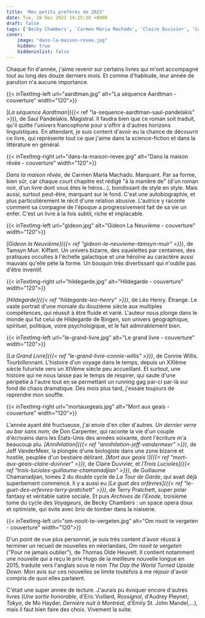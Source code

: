 ```yaml
---
title: 'Mes petits préférés de 2023'
date: Tue, 26 Dec 2023 14:25:20 +0000
draft: false
tags: ['Becky Chambers', 'Carmen Maria Machado', 'Claire Duvivier', 'Connie Willis', 'Disque-monde', 'Don Carpenter', 'Guillaume Chamanadjian', 'Jeff VanderMeer', 'La tour de garde', 'Léo Henry', 'Listes', 'Roman', 'Saul Pandelakis', 'SFFF', 'Tamsyn Muir', 'Terry Pratchett', 'Thomas Olde Heuvelt']
cover: 
    image: "dans-la-maison-revee.jpg"
    hidden: true
    hiddeninlist: false
---
```


Chaque fin d'année, j'aime revenir sur certains livres qui m'ont accompagné tout au long des douze derniers mois. Et comme d'habitude, leur année de parution n'a aucune importance.

{{< inTextImg-left url="aardtman.jpg" alt="La séquence Aardtman - couverture" width="120">}} 

[_La séquence Aardtman_]({{< ref "la-sequence-aardtman-saul-pandelakis" >}}), de Saul Pandelakis. Magistral. Il faudra bien que ce roman soit traduit, qu'il quitte l'univers francophone pour s'offrir à d'autres horizons linguistiques. En attendant, je suis content d'avoir eu la chance de découvrir ce livre, qui représente tout ce que j'aime dans la science-fiction et dans la littérature en général.

{{< inTextImg-right url="dans-la-maison-revee.jpg" alt="Dans la maison rêvée - couverture" width="120">}} 

_Dans la maison rêvée_, de Carmen Maria Machado. Marquant. Par sa forme, bien sûr, car chaque court chapitre est rédigé "à la manière de" (d'un roman noir, d'un livre dont vous êtes le héros...), bondissant de style en style. Mais aussi, surtout peut-être, marquant sur le fond. C'est une autobiographie, et plus particulièrement le récit d'une relation abusive. L'autrice y raconte comment sa compagne de l'époque a progressivement fait de sa vie un enfer. C'est un livre à la fois subtil, riche et implacable.

{{< inTextImg-left url="gideon.jpg" alt="Gideon La Neuvième - couverture" width="120">}} 

_[Gideon la Neuvième]({{< ref "gideon-la-neuvieme-tamsyn-muir" >}})_, de Tamsyn Muir. Kiffant. Un univers bizarre, des squelettes par centaines, des pratiques occultes à l'échelle galactique et une héroïne au caractère aussi mauvais qu'elle pète la forme. Un bouquin très divertissant qui n'oublie pas d'être inventif.

{{< inTextImg-right url="hildegarde.jpg" alt="Hildegarde - couverture" width="120">}} 

_[Hildegarde]({{< ref "hildegarde-leo-henry" >}})_, de Léo Henry. Étrange. Le vaste portrait d'une moniale du douzième siècle aux multiples compétences, qui réussit à être fluide et varié. L'auteur nous plonge dans le monde qui fut celui de Hildegarde de Bingen, son univers géographique, spirituel, politique, voire psychologique, et le fait admirablement bien.

{{< inTextImg-left url="le-grand-livre.jpg" alt="Le grand livre - couverture" width="120">}} 

_[La Grand Livre]({{< ref "le-grand-livre-connie-willis" >}})_, de Connie Willis. Tourbillonnant. L'histoire d'un voyage dans le temps, depuis un XXIème siècle futuriste vers un XIVème siècle peu accueillant. Et surtout, une histoire qui ne nous laisse pas le temps de respirer, qui saute d'une péripétie à l'autre tout en se permettant un running gag par-ci par-là sur fond de chaos dramatique. Des mois plus tard, j'essaie toujours de reprendre mon souffle.

{{< inTextImg-right url="mortauxgeais.jpg" alt="Mort aux geais - couverture" width="120">}} 

L'année ayant été fructueuse, j'ai envie d'en citer d'autres. _Un dernier verre au bar sans nom_, de Don Carpenter, qui raconte la vie d'un couple d'écrivains dans les États-Unis des années soixante, dont l'écriture m'a beaucoup plu. _[Annihilation]({{< ref "annihilation-jeff-vandermeer" >}})_, de Jeff VanderMeer, la plongée d'une biologiste dans une zone bizarre et hostile, peuplée d'un bestiaire délirant. _[Mort aux geais !]({{< ref "mort-aux-geais-claire-duvivier" >}})_, de Claire Duvivier, et _[Trois Lucioles]({{< ref "trois-lucioles-guillaume-chamanadjian" >}})_, de Guillaume Chamanadjian, tomes 2 du double cycle de _La Tour de Garde_, qui avait déjà superbement commencé. Il y a aussi eu _[Le guet des orfèvres]({{< ref "le-guet-des-orfevres-terry-pratchett" >}})_, de Terry Pratchett, super polar fantasy et véritable satire sociale. Et puis _Archives de l'Exode_, troisième tome du cycle des _Voyageurs_, de Becky Chambers : un space opera doux et optimiste, qui évite avec brio de tomber dans la niaiserie.

{{< inTextImg-left url="om-nooit-te-vergeten.jpg" alt="Om nooit te vergeten - couverture" width="120">}} 

D'un point de vue plus personnel, je suis très content d'avoir réussi à terminer un recueil de nouvelles en néerlandais, _Om nooit te vergeten_ ("Pour ne jamais oublier"), de Thomas Olde Heuvelt. Il contient notamment une nouvelle qui a reçu le prix Hugo de la meilleure nouvelle longue en 2015, traduite vers l'anglais sous le nom _The Day the World Turned Upside Down_. Mon avis sur ces nouvelles se limite toutefois à me réjouir d'avoir compris de quoi elles parlaient.

C'était une super année de lecture. J'aurais pu évoquer encore d'autres livres (_Une sortie honorable_, d'Eric Vuillard, _Rossignol_, d'Audrey Pleynet, _Tokyo_, de Mo Hayder, _Dernière nuit à Montréal_, d'Emily St. John Mandel,...), mais il faut bien faire des choix. Vivement la suite.